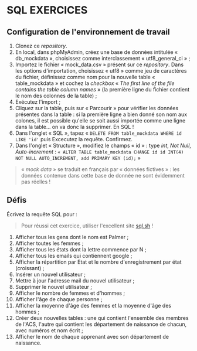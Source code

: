 # SQL EXERCICES

## Configuration de l'environnement de travail

1. Clonez ce *repository*. 
2. En local, dans phpMyAdmin, créez une base de données intitulée « db_mockdata », choisissez comme interclassement « utf8_general_ci » ;
3. Importez le fichier « mock_data.csv » présent sur ce *repository*. Dans les options d'importation, choisissez « utf8 » comme jeu de caractères du fichier, définissez comme nom pour la nouvelle table « table_mockdata » et cochez la *checkbox* « *The first line of the file contains the table column names* » (la première ligne du fichier contient le nom des colonnes de la table) ;
4. Exécutez l'import ;
5. Cliquez sur la table, puis sur « Parcourir » pour vérifier les données présentes dans la table : si la première ligne a bien donné son nom aux colones, il est possible qu'elle se soit aussi importée comme une ligne dans la table... on va donc la supprimer. En SQL !
6. Dans l'onglet « SQL », tapez « `DELETE FROM table_mockdata WHERE id LIKE 'id'` puis Excecutez la requête. Confirmez.
7. Dans l'onglet « Structure », modifiez le champs « id » : type *int*, *Not Null*, *Auto-increment* : `« ALTER TABLE table_mockdata CHANGE id id INT(4) NOT NULL AUTO_INCREMENT, add PRIMARY KEY (id);` »

> « *mock data* » se traduit en  français par « données fictives » : les données contenue dans cette base de donnée ne sont évidemment pas réelles !
## Défis

Écrivez la requête SQL pour  :

> Pour réussi cet exercice, utiliser l'excellent site [sql.sh](https://sql.sh/) !

1. Afficher tous les gens dont le nom est Palmer ;
2. Afficher toutes les femmes ;
3. Afficher tous les états dont la lettre commence par N ;
4. Afficher tous les emails qui contiennent google ;
5. Afficher la répartition par Etat et le nombre d'enregistrement par état (croissant) ;
6. Insérer un nouvel utilisateur ;
7. Mettre à jour l'adresse mail du nouvel utilisateur ;
8. Supprimer le nouvel utilisateur ;
9. Afficher le nombre de femmes et d'hommes ;
10. Afficher l'âge de chaque personne ;
11. Afficher la moyenne d'âge des femmes et la moyenne d'âge des hommes ;
11. Créer deux nouvelles tables : une qui contient l'ensemble des membres de l'ACS, l'autre qui contient les département de naissance de chacun, avec numéros et nom écrit ;
12. Afficher le nom de chaque apprenant avec son département de naissance.
